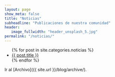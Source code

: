 ```yaml
---
layout: page
show_meta: false
title: "Noticias"
subheadline: "Publicaciones de nuestra comunidad"
header:
   image_fullwidth: "header_unsplash_5.jpg"
permalink: "/noticias/"
---
```

<ul>
    {% for post in site.categories.noticias %}
    <li><a href="{{ site.url }}{{ site.baseurl }}{{ post.url }}">{{ post.title }}</a></li>
    {% endfor %}
</ul>

Ir al [Archivo]({{ site.url }}/blog/archive/).
